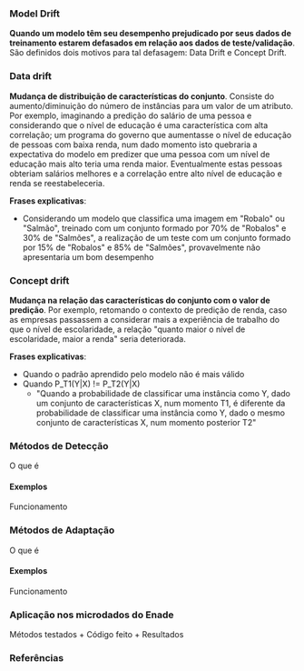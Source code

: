 ### **Model Drift**

**Quando um modelo têm seu desempenho prejudicado por seus dados de treinamento estarem defasados em relação aos dados de teste/validação**. São definidos dois motivos para tal defasagem: Data Drift e Concept Drift.

### **Data drift**

**Mudança de distribuição de características do conjunto**. Consiste do aumento/diminuição do número de instâncias para um valor de um atributo. Por exemplo, imaginando a predição do salário de uma pessoa e considerando que o nível de educação é uma característica com alta correlação; um programa do governo que aumentasse o nível de educação de pessoas com baixa renda, num dado momento isto quebraria a expectativa do modelo em predizer que uma pessoa com um nível de educação mais alto teria uma renda maior. Eventualmente estas pessoas obteriam salários melhores e a correlação entre alto nível de educação e renda se reestabeleceria.

**Frases explicativas**:

- Considerando um modelo que classifica uma imagem em "Robalo" ou "Salmão", treinado com um conjunto formado por 70% de "Robalos" e 30% de "Salmões", a realização de um teste com um conjunto formado por 15% de "Robalos" e 85% de "Salmões", provavelmente não apresentaria um bom desempenho

### **Concept drift**

**Mudança na relação das características do conjunto com o valor de predição**. Por exemplo, retomando o contexto de predição de renda, caso as empresas passassem a considerar mais a experiência de trabalho do que o nível de escolaridade, a relação "quanto maior o nível de escolaridade, maior a renda" seria deteriorada.

**Frases explicativas**:

- Quando o padrão aprendido pelo modelo não é mais válido
- Quando P_T1(Y|X) != P_T2(Y|X)
    - "Quando a probabilidade de classificar uma instância como Y, dado um conjunto de características X, num momento T1, é diferente da probabilidade de classificar uma instância como Y, dado o mesmo conjunto de características X, num momento posterior T2"
    
### **Métodos de Detecção**

O que é

#### **Exemplos**

Funcionamento

### **Métodos de Adaptação**

O que é

#### **Exemplos**

Funcionamento

### **Aplicação nos microdados do Enade**

Métodos testados + Código feito + Resultados

### **Referências**
